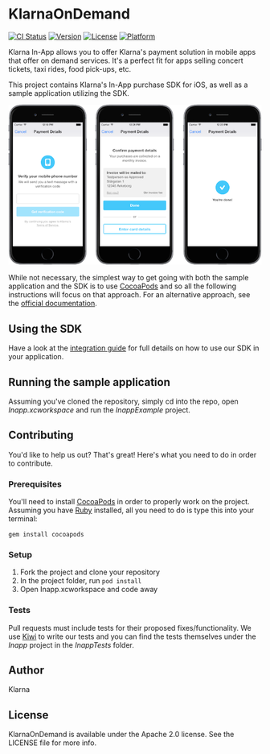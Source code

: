 # KlarnaOnDemand

[![CI Status](https://api.travis-ci.org/yuval-netanel/inapp-ios.svg?style=flat)](https://travis-ci.org/yuval-netanel/inapp-ios)
[![Version](https://img.shields.io/cocoapods/v/KlarnaOnDemand.svg?style=flat)](http://cocoadocs.org/docsets/KlarnaOnDemand)
[![License](https://img.shields.io/cocoapods/l/KlarnaOnDemand.svg?style=flat)](http://cocoadocs.org/docsets/KlarnaOnDemand)
[![Platform](https://img.shields.io/cocoapods/p/KlarnaOnDemand.svg?style=flat)](http://cocoadocs.org/docsets/KlarnaOnDemand)

Klarna In-App allows you to offer Klarna's payment solution in mobile apps that offer on demand services. It's a perfect fit for apps selling concert tickets, taxi rides, food pick-ups, etc.

This project contains Klarna's In-App purchase SDK for iOS, as well as a sample application utilizing the SDK.

![It's Klarna in your App](screenshot.png)

While not necessary, the simplest way to get going with both the sample application and the SDK is to use [CocoaPods](http://cocoapods.org) and so all the following instructions will focus on that approach. For an alternative approach, see the [official documentation](http://this_should_be_some_valid_link).

## Using the SDK
Have a look at the [integration guide](doc/integration.md) for full details on how to use our SDK in your application.

## Running the sample application
Assuming you've cloned the repository, simply cd into the repo, open *Inapp.xcworkspace* and run the *InappExample* project.

## Contributing
You'd like to help us out? That's great! Here's what you need to do in order to contribute.

### Prerequisites
You'll need to install [CocoaPods](http://cocoapods.org) in order to properly work on the project. Assuming you have [Ruby](https://www.ruby-lang.org/en/downloads/) installed, all you need to do is type this into your terminal:

    gem install cocoapods

### Setup

1. Fork the project and clone your repository
2. In the project folder, run `pod install`
3. Open Inapp.xcworkspace and code away

### Tests
Pull requests must include tests for their proposed fixes/functionality. We use [Kiwi](https://github.com/kiwi-bdd/Kiwi) to write our tests and you can find the tests themselves under the *Inapp* project in the *InappTests* folder.


## Author

Klarna

## License

KlarnaOnDemand is available under the Apache 2.0 license. See the LICENSE file for more info.
